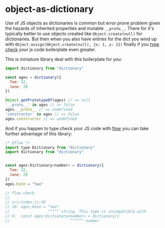 # object-as-dictionary

Use of JS objects as dictionaries is common but error prone problem given the hazards of inherited properties and mutable `__proto__`. There for it's typically better to use objects created like `Object.create(null)` for dictionaries. But then when you also have entries for the dict you wind up with `Object.assign(Object.create(null), {x: 1, y: 2})` finally if you [type check][flow] your js code boilerplate even greater.

This is miniature library deal with this boilerplate for you:

```js
import dictionary from "dictionary"

const ages = dictionary({
  Tom: 32,
  Jane: 28
})

Object.getPrototypeOf(ages) // => null
'__proto__' in ages // => false
ages.__proto__ // => undefined
'constructor' in ages // => false
ages.constructor // => undefined
```

And if you happen to type check your JS code with [flow][] you can take further advantage of this library:

```js
/* @flow */
import type Dictionary from "dictionary"
import dictionary from "dictionary"


const ages:Dictionary<number> = dictionary({
  Tom: 32,
  Jane: 28
})
ages.Kate = "two"

// flow check
//
// src/index.js:10
// 10: ages.Kate = "two"
//                 ^^^^^ string. This type is incompatible with
// 6:  const ages:Dictionary<number> = dictionary({
//                           ^^^^^^ number
```


[flow]:http://flowtype.org
